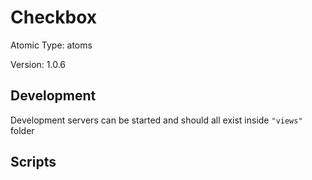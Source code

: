 # Checkbox

Atomic Type: atoms

Version: 1.0.6

## Development

Development servers can be started and should all exist inside `"views"` folder

## Scripts
